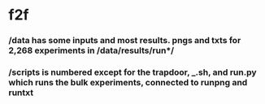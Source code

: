 # f2f

### /data has some inputs and most results. pngs and txts for 2,268 experiments in /data/results/run*/
### /scripts is numbered except for the trapdoor, _.sh, and run.py which runs the bulk experiments, connected to runpng and runtxt
